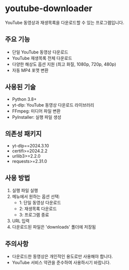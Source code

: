 # youtube-downloader

YouTube 동영상과 재생목록을 다운로드할 수 있는 프로그램입니다.

## 주요 기능

- 단일 YouTube 동영상 다운로드
- YouTube 재생목록 전체 다운로드
- 다양한 해상도 옵션 지원 (최고 화질, 1080p, 720p, 480p)
- 자동 MP4 포맷 변환

## 사용된 기술

- Python 3.8+
- yt-dlp: YouTube 동영상 다운로드 라이브러리
- FFmpeg: 미디어 파일 변환
- PyInstaller: 실행 파일 생성

## 의존성 패키지

- yt-dlp==2024.3.10
- certifi>=2024.2.2
- urllib3>=2.2.0
- requests>=2.31.0

## 사용 방법

1. 실행 파일 실행
2. 메뉴에서 원하는 옵션 선택:
   - 1: 단일 동영상 다운로드
   - 2: 재생목록 다운로드
   - 3: 프로그램 종료
3. URL 입력
4. 다운로드된 파일은 'downloads' 폴더에 저장됨

## 주의사항

- 다운로드한 동영상은 개인적인 용도로만 사용해야 합니다.
- YouTube 서비스 약관을 준수하여 사용하시기 바랍니다.